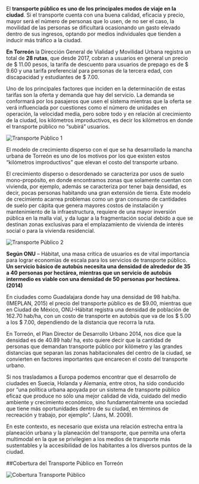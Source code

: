 
El **transporte público es uno de los principales modos de viaje en la ciudad**. Si el transporte cuenta con una buena calidad, eficacia y precio, mayor será el número de personas que lo usen, de no ser el caso, la movilidad de las personas se dificultará ocasionando un gasto elevado dentro de sus ingresos, optando por medios individuales que tienden a inducir más tráfico a la ciudad.



**En Torreón** la Dirección General de Vialidad y Movilidad Urbana registra un total de **28 rutas**, que desde 2017, cobran a usuarios en general un precio de $ 11.00 pesos, la tarifa de descuento para usuarios de prepago es de $ 9.60 y una tarifa preferencial para personas de la tercera edad, con discapacidad y estudiantes de $ 7.00.

Uno de los principales factores que inciden en la determinación de estas tarifas son la oferta y demanda que hay del servicio. La demanda se conformará por los pasajeros que usen el sistema mientras que la oferta se verá influenciada por cuestiones como el número de unidades en operación, la velocidad media, pero sobre todo y en relación al crecimiento de la ciudad, los kilómetros improductivos, es decir los kilómetros en donde el transporte público no “subirá” usuarios.

<img class="img-responsive" src="el-crecimiento-de-la-ciudad/infografico-transporte-publico.png" alt="Transporte Público 1">

El modelo de crecimiento disperso con el que se ha desarrollado la mancha urbana de Torreón es uno de los motivos por los que existen estos “kilómetros improductivos” que elevan el costo del transporte urbano.



El crecimiento disperso o desordenado se caracteriza por usos de suelo mono-propósito, en donde encontramos zonas que solamente cuentan con vivienda, por ejemplo, además se caracteriza por tener baja densidad, es decir, pocas personas habitando una gran extensión de tierra. Este modelo de crecimiento acarrea problemas como un gran consumo de cantidades de suelo per cápita que genera mayores costos de instalación y mantenimiento de la infraestructura, requiere de una mayor inversión pública en la malla vial, y da lugar a la fragmentación social debido a que se destinan zonas exclusivas para el emplazamiento de vivienda de interés social o para la vivienda residencial.

<img class="img-responsive" src="el-crecimiento-de-la-ciudad/infografico-transporte-publico2.png" alt="Transporte Público 2">

**Según ONU** – Hábitat, una masa crítica de usuarios es de vital importancia para lograr economías de escala para los servicios de transporte público. **Un servicio básico de autobús necesita una densidad de alrededor de 35 a 40 personas por hectárea, mientras que un servicio de autobús intermedio es viable con una densidad de 50 personas por hectárea. (2014)**

En ciudades como Guadalajara donde hay una densidad de 98 hab/ha. (IMEPLAN, 2015) el precio del transporte público es de $9.00, mientras que en Ciudad de México, ONU-Hábitat registra una densidad de población de  162.70 hab/ha, con un costo de transporte en autobús que va de los $ 5.00 a los $ 7.00, dependiendo de la distancia que recorra la ruta.

En Torreón, el Plan Director de Desarrollo Urbano 2014, nos dice que  la densidad es de 40.89 hab/ ha, esto quiere decir que la cantidad de personas que demandan transporte público por kilómetro y las grandes distancias que separan las zonas habitacionales del centro de la ciudad, se convierten en factores importantes que encarecen el costo del transporte urbano.

Si nos trasladamos a Europa podemos encontrar que el desarrollo de ciudades en Suecia, Holanda y Alemania, entre otros, ha sido conducido por “una política urbana apoyada por un sistema de transporte público eficaz que produce no sólo una mejor calidad de vida, cuidado del medio ambiente y crecimiento económico, sino fundamentalmente una sociedad que tiene más oportunidades dentro de su ciudad, en términos de recreación y trabajo, por ejemplo”. (Jans, M. 2009).

En este contexto, es necesario que exista una relación estrecha entra la planeación urbana y la planeación del transporte, que permita una oferta multimodal en la que se privilegien a los medios de transporte más sustentables y la accesibilidad de los habitantes a los diversos puntos de la ciudad.

##Cobertura del Transporte Público en Torreón

<img class="img-responsive" src="el-crecimiento-de-la-ciudad/cobertura-del-transporte-publico-en-torreon.png" alt="Cobertura Transporte Público">
